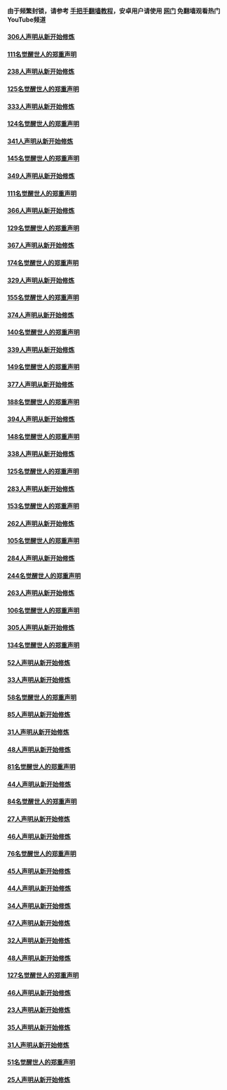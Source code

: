 #### 由于频繁封锁，请参考 [手把手翻墙教程](https://github.com/gfw-breaker/guides/wiki/)，安卓用户请使用 [网门](https://github.com/gfw-breaker/nogfw/blob/master/dl.md?t=07190000) 免翻墙观看热门YouTube频道 

#### [306人声明从新开始修炼](../pages/91/428076.md?t=07190000) 

#### [111名觉醒世人的郑重声明](../pages/91/428075.md?t=07190000) 

#### [238人声明从新开始修炼](../pages/91/427767.md?t=07190000) 

#### [125名觉醒世人的郑重声明](../pages/91/427766.md?t=07190000) 

#### [333人声明从新开始修炼](../pages/91/427525.md?t=07190000) 

#### [124名觉醒世人的郑重声明](../pages/91/427524.md?t=07190000) 

#### [341人声明从新开始修炼](../pages/91/427255.md?t=07190000) 

#### [145名觉醒世人的郑重声明](../pages/91/427254.md?t=07190000) 

#### [349人声明从新开始修炼](../pages/91/426969.md?t=07190000) 

#### [111名觉醒世人的郑重声明](../pages/91/426968.md?t=07190000) 

#### [366人声明从新开始修炼](../pages/91/426737.md?t=07190000) 

#### [129名觉醒世人的郑重声明](../pages/91/426736.md?t=07190000) 

#### [367人声明从新开始修炼](../pages/91/426421.md?t=07190000) 

#### [174名觉醒世人的郑重声明](../pages/91/426420.md?t=07190000) 

#### [329人声明从新开始修炼](../pages/91/426139.md?t=07190000) 

#### [155名觉醒世人的郑重声明](../pages/91/426138.md?t=07190000) 

#### [374人声明从新开始修炼](../pages/91/425811.md?t=07190000) 

#### [140名觉醒世人的郑重声明](../pages/91/425810.md?t=07190000) 

#### [339人声明从新开始修炼](../pages/91/425690.md?t=07190000) 

#### [149名觉醒世人的郑重声明](../pages/91/425689.md?t=07190000) 

#### [377人声明从新开始修炼](../pages/91/424867.md?t=07190000) 

#### [188名觉醒世人的郑重声明](../pages/91/424866.md?t=07190000) 

#### [394人声明从新开始修炼](../pages/91/423914.md?t=07190000) 

#### [148名觉醒世人的郑重声明](../pages/91/423913.md?t=07190000) 

#### [338人声明从新开始修炼](../pages/91/423540.md?t=07190000) 

#### [125名觉醒世人的郑重声明](../pages/91/423539.md?t=07190000) 

#### [283人声明从新开始修炼](../pages/91/423296.md?t=07190000) 

#### [153名觉醒世人的郑重声明](../pages/91/423295.md?t=07190000) 

#### [262人声明从新开始修炼](../pages/91/423004.md?t=07190000) 

#### [105名觉醒世人的郑重声明](../pages/91/423003.md?t=07190000) 

#### [284人声明从新开始修炼](../pages/91/422707.md?t=07190000) 

#### [244名觉醒世人的郑重声明](../pages/91/422706.md?t=07190000) 

#### [263人声明从新开始修炼](../pages/91/422553.md?t=07190000) 

#### [106名觉醒世人的郑重声明](../pages/91/422552.md?t=07190000) 

#### [305人声明从新开始修炼](../pages/91/422153.md?t=07190000) 

#### [134名觉醒世人的郑重声明](../pages/91/422152.md?t=07190000) 

#### [52人声明从新开始修炼](../pages/91/421846.md?t=07190000) 

#### [33人声明从新开始修炼](../pages/91/421804.md?t=07190000) 

#### [58名觉醒世人的郑重声明](../pages/91/421845.md?t=07190000) 

#### [85人声明从新开始修炼](../pages/91/421769.md?t=07190000) 

#### [31人声明从新开始修炼](../pages/91/421763.md?t=07190000) 

#### [48人声明从新开始修炼](../pages/91/421605.md?t=07190000) 

#### [81名觉醒世人的郑重声明](../pages/91/421656.md?t=07190000) 

#### [44人声明从新开始修炼](../pages/91/421544.md?t=07190000) 

#### [84名觉醒世人的郑重声明](../pages/91/421543.md?t=07190000) 

#### [27人声明从新开始修炼](../pages/91/421465.md?t=07190000) 

#### [46人声明从新开始修炼](../pages/91/421454.md?t=07190000) 

#### [76名觉醒世人的郑重声明](../pages/91/421453.md?t=07190000) 

#### [45人声明从新开始修炼](../pages/91/421452.md?t=07190000) 

#### [44人声明从新开始修炼](../pages/91/421422.md?t=07190000) 

#### [34人声明从新开始修炼](../pages/91/421322.md?t=07190000) 

#### [47人声明从新开始修炼](../pages/91/421264.md?t=07190000) 

#### [32人声明从新开始修炼](../pages/91/421225.md?t=07190000) 

#### [48人声明从新开始修炼](../pages/91/421202.md?t=07190000) 

#### [127名觉醒世人的郑重声明](../pages/91/421224.md?t=07190000) 

#### [46人声明从新开始修炼](../pages/91/421203.md?t=07190000) 

#### [23人声明从新开始修炼](../pages/91/421138.md?t=07190000) 

#### [35人声明从新开始修炼](../pages/91/421122.md?t=07190000) 

#### [31人声明从新开始修炼](../pages/91/421081.md?t=07190000) 

#### [51名觉醒世人的郑重声明](../pages/91/421080.md?t=07190000) 

#### [25人声明从新开始修炼](../pages/91/421020.md?t=07190000) 

